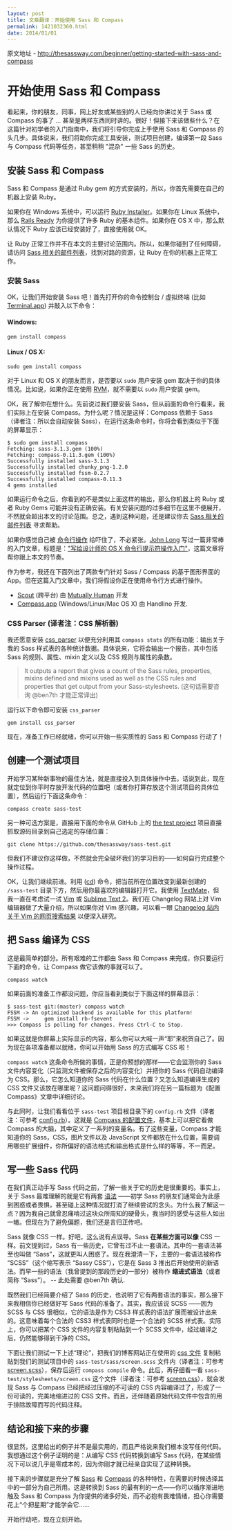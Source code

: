 ```yaml
---
layout: post
title: 文章翻译：开始使用 Sass 和 Compass
permalink: 1421032360.html
date: 2014/01/01
---
```


原文地址  - http://thesassway.com/beginner/getting-started-with-sass-and-compass

开始使用 Sass 和 Compass
=====================================

看起来，你的朋友，同事，网上好友或某些别的人已经向你讲过关于 Sass 或 Compass 的事了 … 甚至是两样东西同时讲的。很好！但接下来该做些什么？在这篇针对初学者的入门指南中，我们将引导你完成上手使用 Sass 和 Compass 的头几步。具体说来，我们将助你完成工具安装，测试项目创建，编译第一段 Sass 与 Compass 代码等任务，甚至稍稍 "混杂" 一些 Sass 的历史。

安装 Sass 和 Compass
------------------------

Sass 和 Compass 是通过 Ruby gem 的方式安装的，所以，你首先需要在自己的机器上安装 Ruby。

如果你在 Windows 系统中，可以运行 [Ruby Installer](http://rubyinstaller.org/)。如果你在 Linux 系统中，那么 [Rails Ready](https://github.com/joshfng/railsready) 为你提供了许多 Ruby 的基本组件。如果你在 OS X 中，那么默认情况下 Ruby 应该已经安装好了，直接使用就 OK。

让 Ruby 正常工作并不在本文的主要讨论范围内。所以，如果你碰到了任何障碍，请访问 [Sass 相关的邮件列表](http://groups.google.com/group/sass-lang)，找到对路的资源，让 Ruby 在你的机器上正常工作。

### 安装 Sass

OK，让我们开始安装 Sass 吧！首先打开你的命令控制台 / 虚拟终端 (比如 [Terminal.app](http://en.wikipedia.org/wiki/Apple_Terminal)) 并敲入以下命令：

#### Windows:

```
gem install compass
```

#### Linux / OS X:

```
sudo gem install compass
```

对于 Linux 和 OS X 的朋友而言，是否要以 `sudo` 用户安装 gem 取决于你的具体情况。比如说，如果你正在使用 [RVM](https://rvm.io/)，就不需要以 `sudo` 用户安装 gem。

OK，我了解你在想什么。先前说过我们要安装 Sass，但从前面的命令行看来，我们实际上在安装 Compass。为什么呢？情况是这样：Compass 依赖于 Sass （译者注：所以会自动安装 Sass），在运行这条命令时，你将会看到类似于下面的屏幕显示：

```
$ sudo gem install compass
Fetching: sass-3.1.3.gem (100%)
Fetching: compass-0.11.3.gem (100%)
Successfully installed sass-3.1.3
Successfully installed chunky_png-1.2.0
Successfully installed fssm-0.2.7
Successfully installed compass-0.11.3
4 gems installed
```

如果运行命令之后，你看到的不是类似上面这样的输出，那么你机器上的 Ruby 或者 Ruby Gems 可能并没有正确安装。有关安装问题的过多细节在这里不便展开，不然就会超出本文的讨论范围。总之，遇到这种问题，还是建议你去 [Sass 相关的邮件列表](http://groups.google.com/group/sass-lang) 寻求帮助。

如果你感觉自己被 [命令行操作](http://en.wikipedia.org/wiki/Command-line_interface) 给吓住了，不必紧张。[John Long](http://twitter.com/johnwlong) 写过一篇非常棒的入门文章，标题是：["写给设计师的 OS X 命令行提示符操作入门"](http://wiseheartdesign.com/articles/2010/11/12/the-designers-guide-to-the-osx-command-prompt/)，这篇文章将帮你跟上本文的节奏。

作为参考，我还在下面列出了两款专门针对 Sass / Compass 的基于图形界面的 App。但在这篇入门文章中，我们将假设你正在使用命令行方式进行操作。

* [Scout](http://mhs.github.com/scout-app/) (跨平台) 由 [Mutually Human](http://mutuallyhuman.com/) 开发
* [Compass.app](http://compass.handlino.com/) (Windows/Linux/Mac OS X) 由 Handlino 开发.


### CSS Parser (译者注：CSS 解析器)

我还愿意安装 [css_parser](http://rubygems.org/gems/css_parser) 以便充分利用其 `compass stats` 的所有功能：输出关于我的 Sass 样式表的各种统计数据。具体说来，它将会输出一个报告，其中包括 Sass 的规则、属性、mixin 定义以及 CSS 规则与属性的条数。

> It outputs a report that gives a count of the Sass rules, properties, mixins defined and mixins used as well as the CSS rules and properties that get output from your Sass-stylesheets. (这句话需要咨询 @ben7th 才能正常译出)

运行以下命令即可安装 `css_parser`

```
gem install css_parser
```

现在，准备工作已经就绪，你可以开始一些实质性的 Sass 和 Compass 行动了！

创建一个测试项目
---------------------

开始学习某种新事物的最佳方法，就是直接投入到具体操作中去。话说到此，现在就定位到你平时存放开发代码的位置吧（或者你打算存放这个测试项目的具体位置），然后运行下面这条命令：

```
compass create sass-test
```

另一种可选方案是，直接用下面的命令从 GitHub 上的 [the test project](https://github.com/thesassway/sass-test) 项目直接抓取源码目录到自己选定的存储位置：

```
git clone https://github.com/thesassway/sass-test.git
```

但我们不建议你这样做，不然就会完全破坏我们的学习目的——如何自行完成整个操作过程。

OK，让我们继续前进。利用 ([cd](http://en.wikipedia.org/wiki/Cd_(command))) 命令，把当前所在位置改变到最新创建的 `/sass-test` 目录下方，然后用你最喜欢的编辑器打开它。我使用 [TextMate](http://macromates.com/)，但我一直在考虑试一试 [Vim](http://www.vim.org/) 或 [Sublime Text 2](http://www.sublimetext.com/2)。我们在 Changelog 网站上对 Vim 编辑器做了大量介绍，所以如果你对 Vim 感兴趣，可以看一眼 [Changelog 站内关于 Vim 的网页搜索结果](http://search.aol.com/aol/search?s_it=topsearchbox.nrf&v_t=na&q=vim+site%3Athechangelog.com) 以便深入研究。

把 Sass 编译为 CSS
-------------------

这是最简单的部分。所有艰难的工作都由 Sass 和 Compass 来完成，你只要运行下面的命令，让 Compass 做它该做的事就可以了。

```
compass watch
```

如果前面的准备工作都没问题，你应当看到类似于下面这样的屏幕显示：

```
$ sass-test git:(master) compass watch
FSSM -> An optimized backend is available for this platform!
FSSM ->     gem install rb-fsevent
>>> Compass is polling for changes. Press Ctrl-C to Stop.
```

如果这就是你屏幕上实际显示的内容，那么你可以大喊一声“耶”来祝贺自己了。因为现在各项准备都以就绪，你可以开始用 Sass 的方式编写 CSS 啦！

`compass watch` 这条命令所做的事情，正是你预想的那样——它会监测你的 Sass 文件内容变化（只监测文件被保存之后的内容变化）并把你的 Sass 代码自动编译为 CSS。那么，它怎么知道你的 Sass 代码在什么位置？又怎么知道编译生成的 CSS 文件又该放在哪里呢？这问题问得很好，未来我们将在另一篇标题为《配置 Compass》文章中详细讨论。

与此同时，让我们看看位于 `sass-test` 项目根目录下的 `config.rb` 文件（译者注：可参考 [config.rb](https://github.com/thesassway/sass-test/blob/master/config.rb)）。这就是 [Compass 的配置文件](http://compass-style.org/help/tutorials/configuration-reference/)，基本上可以把它看做 Compass 的大脑，其中定义了一系列的变量名。有了这些变量，Compass 才能知道你的 Sass，CSS，图片文件以及 JavaScript 文件都放在什么位置，需要调用哪些扩展组件，你所偏好的语法格式和输出格式是什么样的等等，不一而足。

写一些 Sass 代码
---------------

在我们真正动手写 Sass 代码之前，了解一些关于它的历史是很重要的。事实上，关于 Sass 最难理解的就是它有两套 [语法](http://en.wikipedia.org/wiki/Syntax) ——初学 Sass 的朋友们通常会为此感到困惑或者畏惧，甚至碰上这种情况就打消了继续尝试的念头。为什么我了解这一点？因为我自己就曾忍痛啃过这块众所周知的硬骨头，我当时的感受与这些人如出一辙。但现在为了避免偏题，我们还是言归正传吧。

Sass 就像 CSS 一样。好吧，这么说有点误导。Sass **在某些方面可以像** CSS 一样。前文提到过，Sass 有一些历史，它曾有过不止一套语法。其中的一套语法甚至也叫做 “Sass”，这就更叫人困惑了。现在我澄清一下，主要的一套语法被称作 “SCSS”（这个缩写表示 “Sassy CSS”），它是在 Sass 3 推出后开始使用的新语法。而早一些的语法（我曾提到的那段历史的一部分）被称作 **缩进式语法**（或者简称 “Sass”）。 -- 此处需要 @ben7th 确认.

既然我们已经简要介绍了 Sass 的历史，也说明了它有两套语法的事实，那么接下来我相信你已经做好写 Sass 代码的准备了。其实，我应该说 SCSS ——因为 SCSS 与 CSS 很相似，它的语法是作为 CSS3 样式表的语法扩展而被设计出来的。这意味着每个合法的 CSS3 样式表同时也是一个合法的 SCSS 样式表。实际上，你可以把某个 CSS 文件的内容复制粘贴到一个 SCSS 文件中，经过编译之后，仍然能够得到干净的 CSS。

下面让我们测试一下上述“理论”，把我们的博客网站正在使用的 [css 文件](http://thesassway.com/css/master.css) 复制粘贴到我们的测试项目中的 `sass-test/sass/screen.scss` 文件内（译者注：可参考 [screen.scss](https://github.com/thesassway/sass-test/blob/scss-is-like-css/sass/screen.scss)），保存后运行 `compass compile` 命令。此后，再仔细看一看 `sass-test/stylesheets/screen.css` 这个文件（译者注：可参考 [screen.css](https://github.com/thesassway/sass-test/blob/scss-is-like-css/stylesheets/screen.css)），就会发现 Sass 与 Compass 已经把经过压缩的不可读的 CSS 内容编译过了，形成了一份可读的，完美地缩进过的 CSS 文件。而且，还伴随着原始代码文件中包含的用于排除故障而写的代码注释。

结论和接下来的步骤
-------------------------

很显然，这里给出的例子并不是最实用的，而且严格说来我们根本没写任何代码。我想通过这个例子证明的是：从编写 CSS 代码转换到编写 Sass 代码，在某些情况下可以说几乎是零成本的，因为你刚才就已经亲自实现了这种转换。

接下来的步骤就是充分了解  [Sass](http://sass-lang.com/tutorial.html#features) 和 [Compass](http://compass-style.org/) 的各种特性，在需要的时候选择其中的一部分为自己所用。这是转换到 Sass 的最有利的一点——你可以循序渐进地触及 Sass 和 Compass 为你提供的诸多好处，而不必抱有畏难情绪，担心你需要花上“个把星期”才能学会它……

开始行动吧，现在立刻开始。
